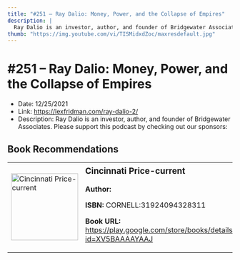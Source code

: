 ```yaml
---
title: "#251 – Ray Dalio: Money, Power, and the Collapse of Empires"
description: |
  Ray Dalio is an investor, author, and founder of Bridgewater Associates. Please support this podcast by checking out our sponsors:"
thumb: "https://img.youtube.com/vi/TISMidxdZoc/maxresdefault.jpg"
---
```


# #251 – Ray Dalio: Money, Power, and the Collapse of Empires

  - Date: 12/25/2021
  - Link: https://lexfridman.com/ray-dalio-2/
  - Description: Ray Dalio is an investor, author, and founder of Bridgewater Associates. Please support this podcast by checking out our sponsors:

## Book Recommendations

<table style="border: none;"><tr style="border: none;"><td style="border: none;"><img src="https://books.google.com/books/content?id=XV5BAAAAYAAJ&printsec=frontcover&img=1&zoom=1&edge=curl&source=gbs_api" alt="Cincinnati Price-current" width="150" style="vertical-align: top;"></td><td style="border: none; vertical-align: top;"><h3 style='margin-top: 5'>Cincinnati Price-current</h3><p><strong>Author:</strong> </p><p><strong>ISBN:</strong> CORNELL:31924094328311</p><p><strong>Book URL:</strong> <a href="https://play.google.com/store/books/details?id=XV5BAAAAYAAJ">https://play.google.com/store/books/details?id=XV5BAAAAYAAJ</a></p></td></tr></table>
